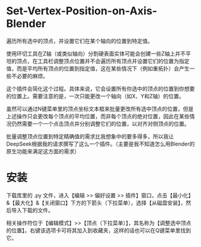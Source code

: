 # Set-Vertex-Position-on-Axis-Blender
遍历所有选中的顶点，并设置它们在某个轴向的位置到特定值。

使用环切工具在Z轴（或类似轴向）分割硬表面实体可能会创建一些Z轴上并不平坦的顶点，在工具栏调整顶点位置并不会遍历所有顶点并设置它们的位置为指定值，而是平均所有顶点的位置到指定值，这在某些情况下（例如重拓扑）会产生一些不必要的麻烦。

这个插件会简化这个过程。具体来说，它会设置所有你选中的顶点的位置到你想要的位置上。需要注意的是，一次只能更改一个轴向（如X、Y和Z轴）的位置。

虽然可以通过N键菜单里的顶点坐标文本框来批量更改所有选中顶点的位置，但是上述操作只会更改每个顶点的平均位置，而非每个顶点的绝对位置，因此在某些情况仍然需要一个一个点击顶点并分别调整它们的位置，以对齐对侧顶点的位置。

批量调整顶点位置到特定精确值的需求比我想象中的要多得多，所以我让DeepSeek根据我的请求撰写了这么一个插件。（主要是我不知道怎么用Blender的原生功能来满足这方面的需求）

# 安装
下载库里的 .py 文件，进入【编辑 >> 偏好设置 >> 插件】窗口，点击【最小化】&【最大化】&【关闭窗口】下方的下箭头（下拉菜单），选择【从磁盘安装】，然后导入下载的文件。

相关操作符位于【编辑模式】>>【顶点（下拉菜单）】，其名称为【调整选中顶点的位置】。右键该选项卡可将其加入到收藏夹，这样的话也可以在Q键菜单里找到它。
